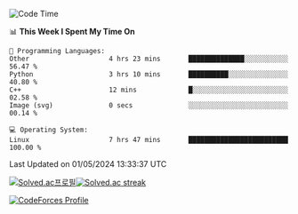 
<!--START_SECTION:waka-->
![Code Time](http://img.shields.io/badge/Code%20Time-3%2C443%20hrs%2052%20mins-blue)

📊 **This Week I Spent My Time On** 

```text
💬 Programming Languages: 
Other                    4 hrs 23 mins       ██████████████░░░░░░░░░░░   56.47 % 
Python                   3 hrs 10 mins       ██████████░░░░░░░░░░░░░░░   40.80 % 
C++                      12 mins             █░░░░░░░░░░░░░░░░░░░░░░░░   02.58 % 
Image (svg)              0 secs              ░░░░░░░░░░░░░░░░░░░░░░░░░   00.14 % 

💻 Operating System: 
Linux                    7 hrs 47 mins       █████████████████████████   100.00 % 
```


 Last Updated on 01/05/2024 13:33:37 UTC
<!--END_SECTION:waka-->


[![Solved.ac프로필](http://mazassumnida.wtf/api/generate_badge?boj=hckim96)](https://solved.ac/hckim96)[![Solved.ac streak](http://mazandi.herokuapp.com/api?handle=hckim96&theme=dark)](https://solved.ac/hckim96)


[![CodeForces Profile](https://cf.leed.at?id=hckim96)](https://codeforces.com/profile/hckim96)


